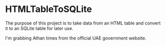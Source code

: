 # HTMLTableToSQLite
The purpose of this project is to take data from an HTML table and convert it to an SQLite table for later use.

I'm grabbing Athan times from the official UAE government website.
